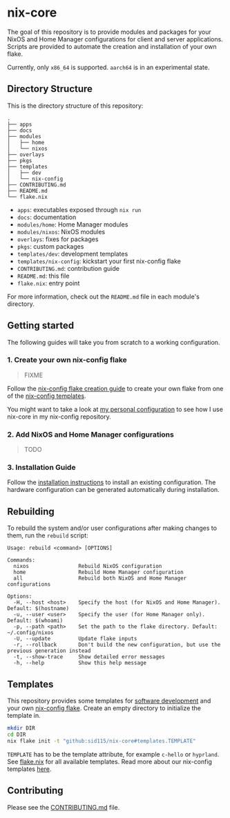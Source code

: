 # nix-core

The goal of this repository is to provide modules and packages for your NixOS and Home Manager configurations for client and server applications. Scripts are provided to automate the creation and installation of your own flake.

Currently, only `x86_64` is supported. `aarch64` is in an experimental state.

## Directory Structure

This is the directory structure of this repository:

```
.
├── apps
├── docs
├── modules
│   ├── home
│   └── nixos
├── overlays
├── pkgs
├── templates
│   ├── dev
│   └── nix-config
├── CONTRIBUTING.md
├── README.md
└── flake.nix
```

- `apps`: executables exposed through `nix run`
- `docs`: documentation
- `modules/home`: Home Manager modules
- `modules/nixos`: NixOS modules
- `overlays`: fixes for packages
- `pkgs`: custom packages
- `templates/dev`: development templates
- `templates/nix-config`: kickstart your first nix-config flake
- `CONTRIBUTING.md`: contribution guide
- `README.md`: this file
- `flake.nix`: entry point

For more information, check out the `README.md` file in each module's directory.

## Getting started

The following guides will take you from scratch to a working configuration.

### 1. Create your own nix-config flake

> FIXME

Follow the [nix-config flake creation guide](./docs/create_flake.md) to create your own flake from one of the [nix-config templates](./templates/nix-config/).

You might want to take a look at [my personal configuration](https://github.com/sid115/nix-config) to see how I use nix-core in my nix-config repository.

### 2. Add NixOS and Home Manager configurations

> TODO

### 3. Installation Guide

Follow the [installation instructions](./docs/install_instructions.md) to install an existing configuration. The hardware configuration can be generated automatically during installation.

## Rebuilding

To rebuild the system and/or user configurations after making changes to them, run the `rebuild` script:

```
Usage: rebuild <command> [OPTIONS]

Commands:
  nixos                Rebuild NixOS configuration
  home                 Rebuild Home Manager configuration
  all                  Rebuild both NixOS and Home Manager configurations

Options:
  -H, --host <host>    Specify the host (for NixOS and Home Manager). Default: $(hostname)
  -u, --user <user>    Specify the user (for Home Manager only). Default: $(whoami)
  -p, --path <path>    Set the path to the flake directory. Default: ~/.config/nixos
  -U, --update         Update flake inputs
  -r, --rollback       Don't build the new configuration, but use the previous generation instead
  -t, --show-trace     Show detailed error messages
  -h, --help           Show this help message
```

## Templates

This repository provides some templates for [software development](./templates/dev/) and your own [nix-config flake](./templates/nix-config/). Create an empty directory to initialize the template in.

```bash
mkdir DIR
cd DIR
nix flake init -t "github:sid115/nix-core#templates.TEMPLATE"
```

`TEMPLATE` has to be the template attribute, for example `c-hello` or `hyprland`. See [flake.nix](./flake.nix) for all available templates. Read more about our nix-config templates [here](./docs/create_flake.md).

## Contributing

Please see the [CONTRIBUTING.md](./CONTRIBUTING.md) file.
